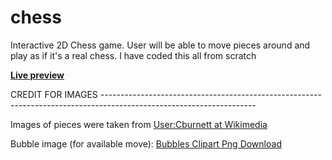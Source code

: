 # chess
Interactive 2D Chess game. User will be able to move pieces around and play as if it's a real chess. I have coded this all from scratch

[**Live preview**](https://safran2k.github.io/chess/index.html)



CREDIT FOR IMAGES --------------------------------------------------------------------------------------------------------------------

Images of pieces were taken from <a href=https://commons.wikimedia.org/wiki/Category:SVG_chess_pieces>User:Cburnett at Wikimedia</a>

Bubble image (for available move): <a href="https://www.freeiconspng.com/img/11409">Bubbles Clipart Png Download</a>
